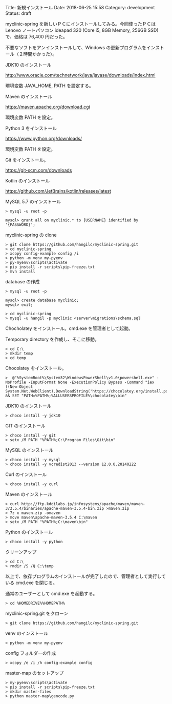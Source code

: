 Title: 新規インストール
Date: 2018-06-25 15:58
Category: development
Status: draft

myclinic-spring を新しいＰＣにインストールしてみる。今回使ったＰＣは Lenovo ノートパソコン ideapad 320 (Core i5, 8GB Memory, 256GB SSD) で、価格は 76,400 円だった。

不要なソフトをアンインストールして、Windows の更新プログラムをインストール（２時間かかった）。

JDK10 のインストール

http://www.oracle.com/technetwork/java/javase/downloads/index.html

環境変数 JAVA_HOME, PATH を設定する。

Maven のインストール

https://maven.apache.org/download.cgi

環境変数 PATH を設定。

Python 3 をインストール

https://www.python.org/downloads/

環境変数 PATH を設定。

Git をインストール。

https://git-scm.com/downloads

Kotlin のインストール

https://github.com/JetBrains/kotlin/releases/latest

MySQL 5.7 のインストール

```shell
> mysql -u root -p

mysql> grant all on myclinic.* to {USERNAME} identified by '{PASSWORD}';
```

myclinic-spring の clone

```shell
> git clone https://github.com/hangilc/myclinic-spring.git
> cd myclinic-spring
> xcopy config-example config /i
> python -m venv my-pyenv
> py-myenv\scripts\activate
> pip install -r scripts\pip-freeze.txt
> mvn install
```

database の作成

```shell
> mysql -u root -p

mysql> create database myclinic;
mysql> exit;

> cd myclinic-spring
> mysql -u hangil -p myclinic <server\migrations\schema.sql
```



Chocholatey をインストール。cmd.exe を管理者として起動。

Temporary directory を作成し、そこに移動。
```shell
> cd C:\
> mkdir temp
> cd temp
```

Chocolatey をインストール。
```shell
>  @"%SystemRoot%\System32\WindowsPowerShell\v1.0\powershell.exe" -NoProfile -InputFormat None -ExecutionPolicy Bypass -Command "iex ((New-Object System.Net.WebClient).DownloadString('https://chocolatey.org/install.ps1'))" && SET "PATH=%PATH%;%ALLUSERSPROFILE%\chocolatey\bin"
```

JDK10 のインストール

```shell
> choco install -y jdk10
```

GIT のインストール

```shell
> choco install -y git
> setx /M PATH "%PATH%;C:\Program Files\Git\bin"
```

MySQL のインストール

```shell
> choco install -y mysql
> choco install -y vcredist2013 --version 12.0.0.20140222
```

Curl のインストール

```shell
> choco install -y curl
```

Maven のインストール

```shell
> curl http://ftp.kddilabs.jp/infosystems/apache/maven/maven-3/3.5.4/binaries/apache-maven-3.5.4-bin.zip >maven.zip
> 7z x maven.zip -omaven
> move maven\apache-maven-3.5.4 C:\maven
> setx /M PATH "%PATH%;C:\maven\bin"
```

Python のインストール

```shell
> choco install -y python
```

クリーンアップ

```shell
> cd C:\
> rmdir /S /Q C:\temp
```

以上で、依存プログラムのインストールが完了したので、管理者として実行している cmd.exe を閉じる。

通常のユーザーとして cmd.exe を起動する。

```shell
> cd %HOMEDRIVE%%HOMEPATH%
```

myclinic-spring.git をクローン

```shell
> git clone https://github.com/hangilc/myclinic-spring.git
```

venv のインストール

```shell
> python -m venv my-pyenv
```

config フォルダーの作成

```shell
> xcopy /e /i /h config-example config
```

master-map のセットアップ

```shell
> my-pyenv\scripts\activate
> pip install -r scripts\pip-freeze.txt
> mkdir master-files
> python master-map\gencode.py
```

